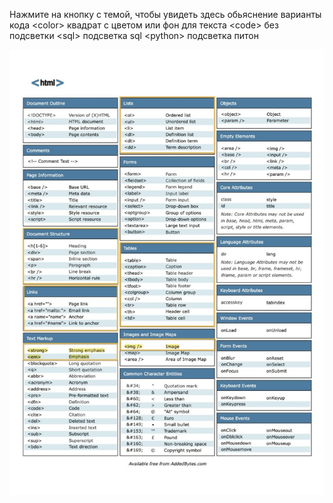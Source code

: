 <p>Нажмите на кнопку с темой, чтобы увидеть здесь обьяснение
варианты кода
&lt;color&gt; квадрат с цветом или фон для текста
&lt;code&gt; без подсветки
&lt;sql&gt; подсветка sql
&lt;python&gt; подсветка питон</p>
<p><img alt="html1.png" src="cheatsheet/html1.png"></p>